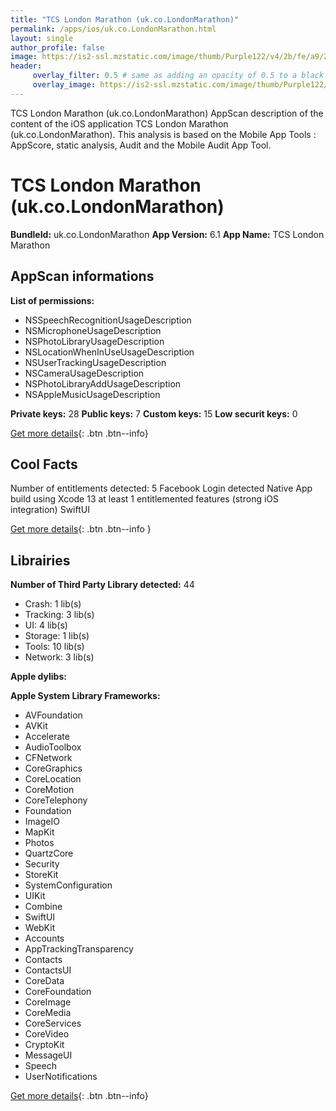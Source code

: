 ```yaml
---
title: "TCS London Marathon (uk.co.LondonMarathon)"
permalink: /apps/ios/uk.co.LondonMarathon.html
layout: single
author_profile: false
image: https://is2-ssl.mzstatic.com/image/thumb/Purple122/v4/2b/fe/a9/2bfea958-cb61-7034-58f3-1823fe42d264/AppIcon-0-1x_U007emarketing-0-5-0-85-220.png/512x512bb.jpg
header: 
     overlay_filter: 0.5 # same as adding an opacity of 0.5 to a black background
     overlay_image: https://is2-ssl.mzstatic.com/image/thumb/Purple122/v4/2b/fe/a9/2bfea958-cb61-7034-58f3-1823fe42d264/AppIcon-0-1x_U007emarketing-0-5-0-85-220.png/512x512bb.jpg
---
```

TCS London Marathon (uk.co.LondonMarathon) AppScan description of the content of the iOS application TCS London Marathon (uk.co.LondonMarathon). This analysis is based on the Mobile App Tools : AppScore, static analysis, Audit and the Mobile Audit App Tool.

# TCS London Marathon (uk.co.LondonMarathon)

**BundleId:** uk.co.LondonMarathon
**App Version:** 6.1
**App Name:** TCS London Marathon


## AppScan informations 

**List of permissions:** 
- NSSpeechRecognitionUsageDescription
- NSMicrophoneUsageDescription
- NSPhotoLibraryUsageDescription
- NSLocationWhenInUseUsageDescription
- NSUserTrackingUsageDescription
- NSCameraUsageDescription
- NSPhotoLibraryAddUsageDescription
- NSAppleMusicUsageDescription
  
  
**Private keys:** 28
**Public keys:** 7
**Custom keys:** 15
**Low securit keys:** 0
  
[Get more details](/pricing.html){: .btn .btn--info}

## Cool Facts

Number of entitlements detected: 5
Facebook Login detected
Native App
build using Xcode 13
at least 1 entitlemented features (strong iOS integration)
SwiftUI
  
[Get more details](/pricing.html){: .btn .btn--info }

## Librairies 
**Number of Third Party Library detected:** 44
- Crash: 1 lib(s)
- Tracking: 3 lib(s)
- UI: 4 lib(s)
- Storage: 1 lib(s)
- Tools: 10 lib(s)
- Network: 3 lib(s)


**Apple dylibs:**


**Apple System Library Frameworks:**
- AVFoundation
- AVKit
- Accelerate
- AudioToolbox
- CFNetwork
- CoreGraphics
- CoreLocation
- CoreMotion
- CoreTelephony
- Foundation
- ImageIO
- MapKit
- Photos
- QuartzCore
- Security
- StoreKit
- SystemConfiguration
- UIKit
- Combine
- SwiftUI
- WebKit
- Accounts
- AppTrackingTransparency
- Contacts
- ContactsUI
- CoreData
- CoreFoundation
- CoreImage
- CoreMedia
- CoreServices
- CoreVideo
- CryptoKit
- MessageUI
- Speech
- UserNotifications


  
[Get more details](/pricing.html){: .btn .btn--info}

